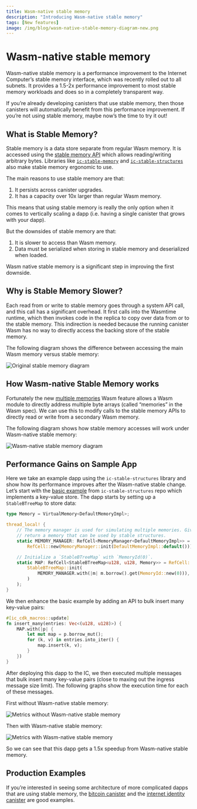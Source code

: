 ```yaml
---
title: Wasm-native stable memory
description: "Introducing Wasm-native stable memory"
tags: [New features]
image: /img/blog/wasm-native-stable-memory-diagram-new.png
---
```


# Wasm-native stable memory
Wasm-native stable memory is a performance improvement to the Internet Computer’s stable memory interface, which was recently rolled out to all subnets. It provides a 1.5-2x performance improvement to most stable memory workloads and does so in a completely transparent way. 

If you’re already developing canisters that use stable memory, then those canisters will automatically benefit from this performance improvement. If you’re not using stable memory, maybe now’s the time to try it out!

## What is Stable Memory?

Stable memory is a data store separate from regular Wasm memory. It is accessed using the [stable memory API](https://internetcomputer.org/docs/current/references/ic-interface-spec#system-api-stable-memory) which allows reading/writing arbitrary bytes. Libraries like [`ic-stable-memory`](https://crates.io/crates/ic-stable-memory) and [`ic-stable-structures`](https://crates.io/crates/ic-stable-structures) also make stable memory ergonomic to use.

The main reasons to use stable memory are that:

1. It persists across canister upgrades.
1. It has a capacity over 10x larger than regular Wasm memory.

This means that using stable memory is really the only option when it comes to vertically scaling a dapp (i.e. having a single canister that grows with your dapp). 

But the downsides of stable memory are that:

1. It is slower to access than Wasm memory.
1. Data must be serialized when storing in stable memory and deserialized when loaded.

Wasm native stable memory is a significant step in improving the first downside.

## Why is Stable Memory Slower?

Each read from or write to stable memory goes through a system API call, and this call has a significant overhead. It first calls into the Wasmtime runtime, which then invokes code in the replica to copy over data from or to the stable memory. This indirection is needed because the running canister Wasm has no way to directly access the backing store of the stable memory.

The following diagram shows the difference between accessing the main Wasm memory versus stable memory:

![Original stable memory diagram](/img/blog/wasm-native-stable-memory-diagram-old.png)
 
## How Wasm-native Stable Memory works

Fortunately the new [multiple memories](https://github.com/WebAssembly/multi-memory/blob/master/proposals/multi-memory/Overview.md) Wasm feature allows a Wasm module to directly address multiple byte arrays (called “memories” in the Wasm spec). We can use this to modify calls to the stable memory APIs to directly read or write from a secondary Wasm memory.

The following diagram shows how stable memory accesses will work under Wasm-native stable memory:

![Wasm-native stable memory diagram](/img/blog/wasm-native-stable-memory-diagram-new.png)

## Performance Gains on Sample App

Here we take an example dapp using the `ic-stable-structures` library and show how its performance improves after the Wasm-native stable change. Let’s start with the [basic example](https://github.com/dfinity/stable-structures/tree/main/examples/src/basic_example) from `ic-stable-structures` repo which implements a key-value store. The dapp starts by setting up a `StableBTreeMap` to store data:

```rust
type Memory = VirtualMemory<DefaultMemoryImpl>;

thread_local! {
    // The memory manager is used for simulating multiple memories. Given a `MemoryId` it can
    // return a memory that can be used by stable structures.
    static MEMORY_MANAGER: RefCell<MemoryManager<DefaultMemoryImpl>> =
        RefCell::new(MemoryManager::init(DefaultMemoryImpl::default()));

    // Initialize a `StableBTreeMap` with `MemoryId(0)`.
    static MAP: RefCell<StableBTreeMap<u128, u128, Memory>> = RefCell::new(
        StableBTreeMap::init(
            MEMORY_MANAGER.with(|m| m.borrow().get(MemoryId::new(0))),
        )
    );
}
```

We then enhance the basic example by adding an API to bulk insert many key-value pairs:

```rust
#[ic_cdk_macros::update]
fn insert_many(entries: Vec<(u128, u128)>) {
    MAP.with(|p| {
        let mut map = p.borrow_mut();
        for (k, v) in entries.into_iter() {
            map.insert(k, v);
        }
    })
}
```

After deploying this dapp to the IC, we then executed multiple messages that bulk insert many key-value pairs (close to maxing out the ingress message size limit). The following graphs show the execution time for each of these messages.

First without Wasm-native stable memory:

![Metrics without Wasm-native stable memory](/img/blog/wasm-native-stable-memory-execution-metrics-no-wnsm.png)

Then with Wasm-native stable memory:

![Metrics with Wasm-native stable memory](/img/blog/wasm-native-stable-memory-execution-metrics-wnsm.png)

So we can see that this dapp gets a 1.5x speedup from Wasm-native stable memory.

## Production Examples

If you’re interested in seeing some architecture of more complicated dapps that are using stable memory, the [bitcoin canister](https://github.com/dfinity/bitcoin-canister) and the [internet identity canister](https://github.com/dfinity/internet-identity/tree/main/src/internet_identity) are good examples.
